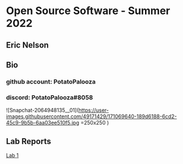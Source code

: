 # Open Source Software - Summer 2022
## Eric Nelson

## Bio
### github account: PotatoPalooza
### discord: PotatoPalooza#8058
![Snapchat-2064948135__01](https://user-images.githubusercontent.com/49171429/171069640-189d6188-6cd2-45c9-9b5b-6aa03ee510f5.jpg =250x250 )



## Lab Reports
[Lab 1](labs/lab-01/report.md)
